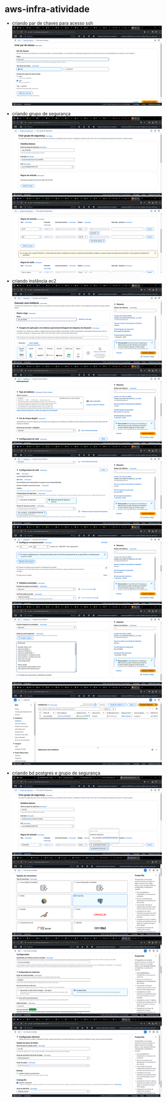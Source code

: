 # aws-infra-atividade

- criando par de chaves para acesso ssh
![aws1](AWSAula/Tela1.png)

- criando grupo de segurança
![aws2](AWSAula/Tela2.png)
![aws3](AWSAula/Tela3.png)

- criando instância ec2
![aws4](AWSAula/Tela4.png)
![aws5](AWSAula/Tela5.png)
![aws6](AWSAula/Tela6.png)
![aws7](AWSAula/Tela7.png)
![aws8](AWSAula/Tela8.png)
![aws9](AWSAula/Tela9.png)

- criando bd postgres e grupo de segurança
![aws10](AWSAula/Tela10.png)
![aws11](AWSAula/Tela11.png)
![aws12](AWSAula/Tela12.png)
![aws13](AWSAula/Tela13.png)
